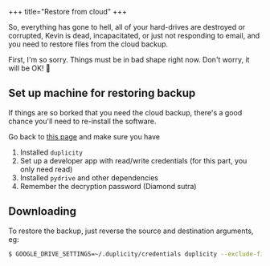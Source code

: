+++
title="Restore from cloud"
+++

So, everything has gone to hell,
all of your hard-drives are destroyed or corrupted,
Kevin is dead, incapacitated, or just not responding to email,
and you need to restore files from the cloud backup.

First, I'm so sorry.
Things must be in bad shape right now.
Don't worry, it will be OK! 🤗

## Set up machine for restoring backup

If things are so borked that you need the cloud backup,
there's a good chance you'll need to re-install the software.

Go back to [this page](../index/#setting_up_duplicity) and make sure you have

1. Installed `duplicity`
2. Set up a developer app with read/write credentials (for this part, you only need read)
3. Installed `pydrive` and other dependencies
4. Remember the decryption password (Diamond sutra)

## Downloading

To restore the backup, just reverse the source and destination arguments, eg:

```sh
$ GOOGLE_DRIVE_SETTINGS=~/.duplicity/credentials duplicity --exclude-filelist ~/.duplicity/excludes "pydrive://developer.gserviceaccount.com/<Subdir on Shared Drive>/?driveID=<Shared Drive ID>" <destination directory> 
```